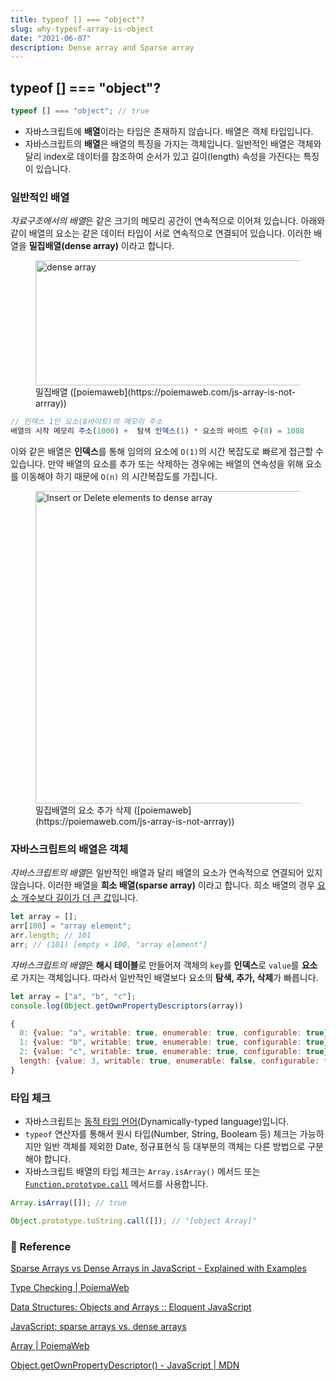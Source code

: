 ```yaml
---
title: typeof [] === "object"?
slug: why-typeof-array-is-object
date: "2021-06-07"
description: Dense array and Sparse array
---
```


## typeof [] === "object"?

```js
typeof [] === "object"; // true
```

- 자바스크립트에 **배열**이라는 타입은 존재하지 않습니다. 배열은 객체 타입입니다.
- 자바스크립트의 **배열**은 배열의 특징을 가지는 객체입니다. 일반적인 배열은 객체와 달리 index로 데이터를 참조하여 순서가 있고 길이(length) 속성을 가진다는 특징이 있습니다.

### 일반적인 배열

*자료구조에서의 배열*은 같은 크기의 메모리 공간이 연속적으로 이어져 있습니다. 아래와 같이 배열의 요소는 같은 데이터 타입이 서로 연속적으로 연결되어 있습니다. 이러한 배열을 **밀집배열(dense array)** 이라고 합니다.

<figure>
<img src="https://poiemaweb.com/assets/fs-images/27-1.png" alt="dense array" width="500" height="200" />
<figcaption>밀집배열 ([poiemaweb](https://poiemaweb.com/js-array-is-not-arrray))</figcaption>
</figure>

```js
// 인덱스 1인 요소(8바이트)의 메모리 주소
배열의 시작 메모리 주소(1000) +  탐색 인덱스(1) * 요소의 바이트 수(8) = 1008
```

이와 같은 배열은 **인덱스**를 통해 임의의 요소에 `O(1)`의 시간 복잡도로 빠르게 접근할 수 있습니다. 만약 배열의 요소를 추가 또는 삭제하는 경우에는 배열의 연속성을 위해 요소를 이동해야 하기 때문에 `O(n)` 의 시간복잡도를 가집니다.

<figure>
<img src="https://poiemaweb.com/assets/fs-images/27-2.png" alt="Insert or Delete elements to dense array" width="500" height="500" />
<figcaption>밀집배열의 요소 추가 삭제 ([poiemaweb](https://poiemaweb.com/js-array-is-not-arrray))</figcaption>
</figure>

### 자바스크립트의 배열은 객체

*자바스크립트의 배열*은 일반적인 배열과 달리 배열의 요소가 연속적으로 연결되어 있지 않습니다. 이러한 배열을 **희소 배열(sparse array)** 이라고 합니다. 희소 배열의 경우 [요소 개수보다 길이가 더 큰 값](https://262.ecma-international.org/5.1/#sec-15.4.5.2)입니다.

```js
let array = [];
arr[100] = "array element";
arr.length; // 101
arr; // (101) [empty × 100, "array element"]
```

*자바스크립트의 배열*은 **해시 테이블**로 만들어져 객체의 `key`를 **인덱스**로 `value`를 **요소**로 가지는 객체입니다. 따라서 일반적인 배열보다 요소의 **탐색, 추가, 삭제**가 빠릅니다.

```js
let array = ["a", "b", "c"];
console.log(Object.getOwnPropertyDescriptors(array))

{
  0: {value: "a", writable: true, enumerable: true, configurable: true}
  1: {value: "b", writable: true, enumerable: true, configurable: true}
  2: {value: "c", writable: true, enumerable: true, configurable: true}
  length: {value: 3, writable: true, enumerable: false, configurable: false}
}
```

### 타입 체크

- 자바스크립트는 [동적 타입 언어](https://developer.mozilla.org/ko/docs/Web/JavaScript/Data_structures)(Dynamically-typed language)입니다.
- `typeof` 연산자를 통해서 원시 타입(Number, String, Booleam 등) 체크는 가능하지만 일반 객체를 제외한 Date, 정규표현식 등 대부분의 객체는 다른 방법으로 구분해야 합니다.
- 자바스크립트 배열의 타입 체크는 `Array.isArray()` 메서드 또는 [`Function.prototype.call`](http://function.prototype.call) 메서드를 사용합니다.

```js
Array.isArray([]); // true

Object.prototype.toString.call([]); // "[object Array]"
```

### 🔗 Reference

[Sparse Arrays vs Dense Arrays in JavaScript - Explained with Examples](https://www.freecodecamp.org/news/sparse-and-dense-arrays-in-javascript/)

[Type Checking | PoiemaWeb](https://poiemaweb.com/js-type-check)

[Data Structures: Objects and Arrays :: Eloquent JavaScript](https://eloquentjavascript.net/04_data.html)

[JavaScript: sparse arrays vs. dense arrays](https://2ality.com/2012/06/dense-arrays.html)

[Array | PoiemaWeb](https://poiemaweb.com/js-array-is-not-arrray)

[Object.getOwnPropertyDescriptor() - JavaScript | MDN](https://developer.mozilla.org/ko/docs/Web/JavaScript/Reference/Global_Objects/Object/getOwnPropertyDescriptor)
